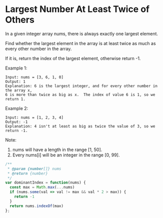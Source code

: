 # Largest Number At Least Twice of Others

In a given integer array nums, there is always exactly one largest element.

Find whether the largest element in the array is at least twice as much as every other number in the array.

If it is, return the index of the largest element, otherwise return -1.

Example 1:

    Input: nums = [3, 6, 1, 0]
    Output: 1
    Explanation: 6 is the largest integer, and for every other number in the array x,
    6 is more than twice as big as x.  The index of value 6 is 1, so we return 1.
 

Example 2:

    Input: nums = [1, 2, 3, 4]
    Output: -1
    Explanation: 4 isn't at least as big as twice the value of 3, so we return -1.
     

Note:

  1. nums will have a length in the range [1, 50].
  2. Every nums[i] will be an integer in the range [0, 99].


```JavaScript
/**
 * @param {number[]} nums
 * @return {number}
 */
var dominantIndex = function(nums) {
  const max = Math.max(...nums)
  if (nums.some(val => val != max && val * 2 > max)) {
    return -1
  }
  return nums.indexOf(max)
};
```